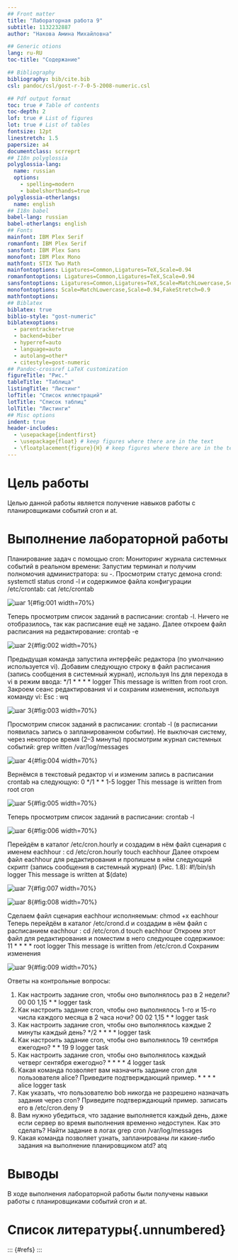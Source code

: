 ```yaml
---
## Front matter
title: "Лабораторная работа 9"
subtitle: 1132232887
author: "Накова Амина Михайловна"

## Generic otions
lang: ru-RU
toc-title: "Содержание"

## Bibliography
bibliography: bib/cite.bib
csl: pandoc/csl/gost-r-7-0-5-2008-numeric.csl

## Pdf output format
toc: true # Table of contents
toc-depth: 2
lof: true # List of figures
lot: true # List of tables
fontsize: 12pt
linestretch: 1.5
papersize: a4
documentclass: scrreprt
## I18n polyglossia
polyglossia-lang:
  name: russian
  options:
	- spelling=modern
	- babelshorthands=true
polyglossia-otherlangs:
  name: english
## I18n babel
babel-lang: russian
babel-otherlangs: english
## Fonts
mainfont: IBM Plex Serif
romanfont: IBM Plex Serif
sansfont: IBM Plex Sans
monofont: IBM Plex Mono
mathfont: STIX Two Math
mainfontoptions: Ligatures=Common,Ligatures=TeX,Scale=0.94
romanfontoptions: Ligatures=Common,Ligatures=TeX,Scale=0.94
sansfontoptions: Ligatures=Common,Ligatures=TeX,Scale=MatchLowercase,Scale=0.94
monofontoptions: Scale=MatchLowercase,Scale=0.94,FakeStretch=0.9
mathfontoptions:
## Biblatex
biblatex: true
biblio-style: "gost-numeric"
biblatexoptions:
  - parentracker=true
  - backend=biber
  - hyperref=auto
  - language=auto
  - autolang=other*
  - citestyle=gost-numeric
## Pandoc-crossref LaTeX customization
figureTitle: "Рис."
tableTitle: "Таблица"
listingTitle: "Листинг"
lofTitle: "Список иллюстраций"
lotTitle: "Список таблиц"
lolTitle: "Листинги"
## Misc options
indent: true
header-includes:
  - \usepackage{indentfirst}
  - \usepackage{float} # keep figures where there are in the text
  - \floatplacement{figure}{H} # keep figures where there are in the text
---
```


# Цель работы

Целью данной работы является получение навыков работы с
планировщиками событий cron и at.


# Выполнение лабораторной работы

Планирование задач с помощью cron:
Мониторинг журнала системных событий в реальном времени:
Запустим терминал и получим полномочия администратора: su -.
Просмотрим статус демона crond: systemctl status crond -l и содержимое файла
конфигурации /etc/crontab: cat /etc/crontab 

![шаг 1](C:\Users\Nakov\work\study\2024-2025\OAOS\os2\labs\lab09\report\image\1.png){#fig:001 width=70%}
 
Теперь просмотрим список заданий в расписании: crontab -l. Ничего не
отобразилось, так как расписание ещё не задано. Далее откроем файл расписания
на редактирование: crontab -e

![шаг 2](C:\Users\Nakov\work\study\2024-2025\OAOS\os2\labs\lab09\report\image\2.png){#fig:002 width=70%}

Предыдущая команда запустила интерфейс редактора (по умолчанию
используется vi). Добавим следующую строку в файл расписания (запись
сообщения в системный журнал), используя Ins для перехода в vi в режим ввода:
*/1 * * * * logger This message is written from root cron. Закроем сеанс
редактирования vi и сохраним изменения, используя команду vi: Esc : wq

![шаг 3](C:\Users\Nakov\work\study\2024-2025\OAOS\os2\labs\lab09\report\image\3.png){#fig:003 width=70%}

Просмотрим список заданий в расписании: crontab -l (в расписании
появилась запись о запланированном событии). Не выключая систему, через
некоторое время (2–3 минуты) просмотрим журнал системных событий: grep
written /var/log/messages

![шаг 4](C:\Users\Nakov\work\study\2024-2025\OAOS\os2\labs\lab09\report\image\4.png){#fig:004 width=70%}

Вернёмся в текстовый редактор vi и изменим запись в расписании crontab на
следующую: 0 */1 * * 1-5 logger This message is written from root cron 
 
![шаг 5](C:\Users\Nakov\work\study\2024-2025\OAOS\os2\labs\lab09\report\image\5.png){#fig:005 width=70%}
 
Теперь просмотрим список заданий в расписании: crontab -l

![шаг 6](C:\Users\Nakov\work\study\2024-2025\OAOS\os2\labs\lab09\report\image\6.png){#fig:006 width=70%}


Перейдём в каталог /etc/cron.hourly и создадим в нём файл сценария с именем
eachhour :
cd /etc/cron.hourly
touch eachhour
Далее откроем файл eachhour для редактирования и пропишем в нём
следующий скрипт (запись сообщения в системный журнал) (Рис. 1.8):
#!/bin/sh
logger This message is written at $(date) 

![шаг 7](C:\Users\Nakov\work\study\2024-2025\OAOS\os2\labs\lab09\report\image\7.png){#fig:007 width=70%}

![шаг 8](C:\Users\Nakov\work\study\2024-2025\OAOS\os2\labs\lab09\report\image\8.png){#fig:008 width=70%}

Сделаем файл сценария eachhour исполняемым:
chmod +x eachhour
Теперь перейдём в каталог /etc/crond.d и создадим в нём файл с расписанием
eachhour :
cd /etc/cron.d
touch eachhour
Откроем этот файл для редактирования и поместим в него следующее
содержимое:
11 * * * * root logger This message is written from /etc/cron.d
Сохраним изменения

![шаг 9](C:\Users\Nakov\work\study\2024-2025\OAOS\os2\labs\lab09\report\image\9.png){#fig:009 width=70%}

 
Ответы на контрольные вопросы:
1. Как настроить задание cron, чтобы оно выполнялось раз в 2 недели? 00 00
1,15 * * logger task
2. Как настроить задание cron, чтобы оно выполнялось 1-го и 15-го числа
каждого месяца в 2 часа ночи? 00 02 1,15 * * logger task
3. Как настроить задание cron, чтобы оно выполнялось каждые 2 минуты
каждый день? */2 * * * * logger task
4. Как настроить задание cron, чтобы оно выполнялось 19 сентября
ежегодно? * * 19 9 logger task
5. Как настроить задание cron, чтобы оно выполнялось каждый четверг
сентября ежегодно? * * * * 4 logger task
6. Какая команда позволяет вам назначить задание cron для пользователя
alice? Приведите подтверждающий пример. * * * * alice logger task
7. Как указать, что пользователю bob никогда не разрешено назначать
задания через cron? Приведите подтверждающий пример. записать его в
/etc/cron.deny
9
8. Вам нужно убедиться, что задание выполняется каждый день, даже если
сервер во время выполнения временно недоступен. Как это сделать? Найти
задание в логах grep cron /var/log/messages
9. Какая команда позволяет узнать, запланированы ли какие-либо задания
на выполнение планировщиком atd? atq

# Выводы


В ходе выполнения лабораторной работы были получены навыки работы с
планировщиками событий cron и at.

# Список литературы{.unnumbered}

::: {#refs}
:::
